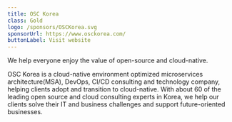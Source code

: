 ```yaml
---
title: OSC Korea
class: Gold
logo: /sponsors/OSCKorea.svg
sponsorUrl: https://www.osckorea.com/
buttonLabel: Visit website
---
```


We help everyone enjoy the value of open-source and cloud-native.

OSC Korea is a cloud-native environment optimized microservices architecture(MSA), DevOps, CI/CD consulting and technology company, helping clients adopt and transition to cloud-native. With about 60 of the leading open source and cloud consulting experts in Korea, we help our clients solve their IT and business challenges and support future-oriented businesses.